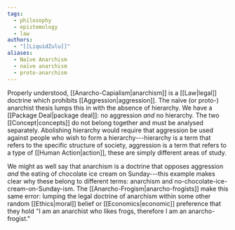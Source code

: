```yaml
---
tags:
  - philosophy
  - epistemology
  - law
authors:
  - "[[LiquidZulu]]"
aliases:
  - Naïve Anarchism
  - naïve anarchism
  - proto-anarchism
---
```

Properly understood, [[Anarcho-Capialism|anarchism]] is a [[Law|legal]] doctrine which prohibits [[Aggression|aggression]]. The naïve (or proto-) anarchist thesis lumps this in with the absence of hierarchy. We have a [[Package Deal|package deal]]: no aggression *and* no hierarchy. The two [[Concept|concepts]] do not belong together and must be analysed separately. Abolishing hierarchy would require that aggression be used against people who wish to form a hierarchy---hierarchy is a term that refers to the specific structure of society, aggression is a term that refers to a type of [[Human Action|action]], these are simply different areas of study. 

We might as well say that anarchism is a doctrine that opposes aggression *and* the eating of chocolate ice cream on Sunday---this example makes clear why these belong to different terms: anarchism and no-chocolate-ice-cream-on-Sunday-ism. The [[Anarcho-Frogism|anarcho-frogists]] make this same error: lumping the legal doctrine of anarchism within some other random [[Ethics|moral]] belief or [[Economics|economic]] preference that they hold "I am an anarchist who likes frogs, therefore I am an anarcho-frogist."